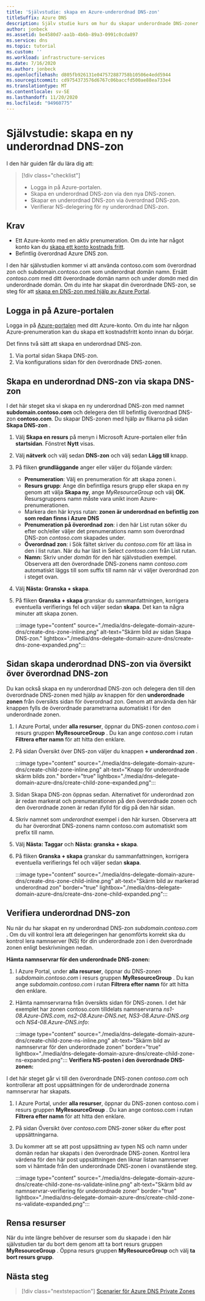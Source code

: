 ```yaml
---
title: 'Självstudie: skapa en Azure-underordnad DNS-zon'
titleSuffix: Azure DNS
description: Själv studie kurs om hur du skapar underordnade DNS-zoner i Azure Portal.
author: jonbeck
ms.assetid: be4580d7-aa1b-4b6b-89a3-0991c0cda897
ms.service: dns
ms.topic: tutorial
ms.custom: ''
ms.workload: infrastructure-services
ms.date: 7/16/2020
ms.author: jonbeck
ms.openlocfilehash: d805fb926131e047572887758b10506e4edd5944
ms.sourcegitcommit: cd9754373576d6767c06baccfd500ae88ea733e4
ms.translationtype: MT
ms.contentlocale: sv-SE
ms.lasthandoff: 11/20/2020
ms.locfileid: "94960775"
---
```

# <a name="tutorial-creating-a-new-child-dns-zone"></a>Självstudie: skapa en ny underordnad DNS-zon

I den här guiden får du lära dig att: 

> [!div class="checklist"]
> * Logga in på Azure-portalen.
> * Skapa en underordnad DNS-zon via den nya DNS-zonen.
> * Skapar en underordnad DNS-zon via överordnad DNS-zon.
> * Verifierar NS-delegering för ny underordnad DNS-zon.



## <a name="prerequisites"></a>Krav

* Ett Azure-konto med en aktiv prenumeration.  Om du inte har något konto kan du [skapa ett konto kostnads fritt](https://azure.microsoft.com/free/?WT.mc_id=A261C142F).
* Befintlig överordnad Azure DNS zon.  

I den här självstudien kommer vi att använda contoso.com som överordnad zon och subdomain.contoso.com som underordnat domän namn.  Ersätt *contoso.com* med ditt överordnade domän namn och under *domän* med din underordnade domän.  Om du inte har skapat din överordnade DNS-zon, se steg för att [skapa en DNS-zon med hjälp av Azure Portal](./dns-getstarted-portal.md#create-a-dns-zone). 


## <a name="sign-in-to-azure-portal"></a>Logga in på Azure-portalen

Logga in på [Azure-portalen](https://portal.azure.com/) med ditt Azure-konto.
Om du inte har någon Azure-prenumeration kan du skapa ett kostnadsfritt konto innan du börjar.

Det finns två sätt att skapa en underordnad DNS-zon.
1.  Via portal sidan Skapa DNS-zon.
1.  Via konfigurations sidan för den överordnade DNS-zonen.


## <a name="create-child-dns-zone-via-create-dns-zone"></a>Skapa en underordnad DNS-zon via skapa DNS-zon

I det här steget ska vi skapa en ny underordnad DNS-zon med namnet **subdomain.contoso.com** och delegera den till befintlig överordnad DNS-zon **contoso.com**. Du skapar DNS-zonen med hjälp av flikarna på sidan **Skapa DNS-zon** .
1.  Välj **Skapa en resurs** på menyn i Microsoft Azure-portalen eller från **startsidan**. Fönstret **Nytt** visas.
1.  Välj **nätverk** och välj sedan **DNS-zon** och välj sedan **Lägg till** knapp.

1.  På fliken **grundläggande** anger eller väljer du följande värden:
    * **Prenumeration**: Välj en prenumeration för att skapa zonen i.
    * **Resurs grupp**: Ange din befintliga resurs grupp eller skapa en ny genom att välja **Skapa ny**, ange *MyResourceGroup* och välj **OK**. Resursgruppens namn måste vara unikt inom Azure-prenumerationen.
    * Markera den här kryss rutan: **zonen är underordnad en befintlig zon som redan finns i Azure DNS**
    * **Prenumeration på överordnad zon**: i den här List rutan söker du efter och/eller väljer det prenumerations namn som överordnad DNS-zon *contoso.com* skapades under.
    * **Överordnad zon**: i Sök fältet skriver du *contoso.com* för att läsa in den i list rutan. När du har läst in Select *contoso.com* från List rutan.
    * **Namn:** Skriv under *domän* för den här självstudien exempel. Observera att den överordnade DNS-zonens namn *contoso.com* automatiskt läggs till som suffix till namn när vi väljer överordnad zon i steget ovan.

1. Välj **Nästa: Granska + skapa**.
1. På fliken **Granska + skapa** granskar du sammanfattningen, korrigera eventuella verifierings fel och väljer sedan **skapa**.
Det kan ta några minuter att skapa zonen.

 
    :::image type="content" source="./media/dns-delegate-domain-azure-dns/create-dns-zone-inline.png" alt-text="Skärm bild av sidan Skapa DNS-zon." lightbox="./media/dns-delegate-domain-azure-dns/create-dns-zone-expanded.png":::

## <a name="create-child-dns-zone-via-parent-dns-zone-overview-page"></a>Sidan skapa underordnad DNS-zon via översikt över överordnad DNS-zon
Du kan också skapa en ny underordnad DNS-zon och delegera den till den överordnade DNS-zonen med hjälp av knappen för den **underordnade zonen** från översikts sidan för överordnad zon. Genom att använda den här knappen fylls de överordnade parametrarna automatiskt i för den underordnade zonen. 

1.  I Azure Portal, under **alla resurser**, öppnar du DNS-zonen *contoso.com* i resurs gruppen **MyResourceGroup** . Du kan ange *contoso.com* i rutan **Filtrera efter namn** för att hitta den enklare.
1.  På sidan Översikt över DNS-zon väljer du knappen **+ underordnad zon** .

      :::image type="content" source="./media/dns-delegate-domain-azure-dns/create-child-zone-inline.png" alt-text="Knapp för underordnade skärm bilds zon." border="true" lightbox="./media/dns-delegate-domain-azure-dns/create-child-zone-expanded.png":::

1.  Sidan Skapa DNS-zon öppnas sedan. Alternativet för underordnad zon är redan markerat och prenumerationen på den överordnade zonen och den överordnade zonen är redan ifylld för dig på den här sidan.
1.  Skriv namnet som *underordnat* exempel i den här kursen. Observera att du har överordnat DNS-zonens namn contoso.com automatiskt som prefix till namn.
1.  Välj **Nästa: Taggar** och **Nästa: granska + skapa**.
1.  På fliken **Granska + skapa** granskar du sammanfattningen, korrigera eventuella verifierings fel och väljer sedan **skapa**.

    :::image type="content" source="./media/dns-delegate-domain-azure-dns/create-dns-zone-child-inline.png" alt-text="Skärm bild av markerad underordnad zon" border="true"  lightbox="./media/dns-delegate-domain-azure-dns/create-dns-zone-child-expanded.png":::
## <a name="verify-child-dns-zone"></a>Verifiera underordnad DNS-zon
Nu när du har skapat en ny underordnad DNS-zon *subdomain.contoso.com* . Om du vill kontrol lera att delegeringen har genomförts korrekt ska du kontrol lera namnserver (NS) för din underordnade zon i den överordnade zonen enligt beskrivningen nedan.  

**Hämta namnservrar för den underordnade DNS-zonen:**

1.  I Azure Portal, under **alla resurser**, öppnar du DNS-zonen *subdomain.contoso.com* i resurs gruppen **MyResourceGroup** . Du kan ange *subdomain.contoso.com* i rutan **Filtrera efter namn** för att hitta den enklare.
1.  Hämta namnservrarna från översikts sidan för DNS-zonen. I det här exemplet har zonen contoso.com tilldelats namnservrarna *ns1-08.Azure-DNS.com, ns2-08.Azure-DNS.net, NS3-08.Azure-DNS.org* och *NS4-08.Azure-DNS.info*:

      :::image type="content" source="./media/dns-delegate-domain-azure-dns/create-child-zone-ns-inline.png" alt-text="Skärm bild av namnservrar för den underordnade zonen" border="true" lightbox="./media/dns-delegate-domain-azure-dns/create-child-zone-ns-expanded.png":::
**Verifiera NS-posten i den överordnade DNS-zonen:**

I det här steget går vi till den överordnade DNS-zonen *contoso.com* och kontrollerar att post uppsättningen för de underordnade zonerna namnservrar har skapats.

1. I Azure Portal, under **alla resurser**, öppnar du DNS-zonen contoso.com i resurs gruppen **MyResourceGroup** . Du kan ange contoso.com i rutan **Filtrera efter namn** för att hitta den enklare.
1.  På sidan Översikt över *contoso.com* DNS-zoner söker du efter post uppsättningarna.
1.  Du kommer att se att post uppsättning av typen NS och namn under domän redan har skapats i den överordnade DNS-zonen. Kontrol lera värdena för den här post uppsättningen den liknar listan namnserver som vi hämtade från den underordnade DNS-zonen i ovanstående steg.

     :::image type="content" source="./media/dns-delegate-domain-azure-dns/create-child-zone-ns-validate-inline.png" alt-text="Skärm bild av namnservrar-verifiering för underordnade zoner" border="true" lightbox="./media/dns-delegate-domain-azure-dns/create-child-zone-ns-validate-expanded.png":::
## <a name="clean-up-resources"></a>Rensa resurser
När du inte längre behöver de resurser som du skapade i den här självstudien tar du bort dem genom att ta bort resurs gruppen **MyResourceGroup** . Öppna resurs gruppen **MyResourceGroup** och välj **ta bort resurs grupp**.



## <a name="next-steps"></a>Nästa steg

> [!div class="nextstepaction"]
> [Scenarier för Azure DNS Private Zones](private-dns-scenarios.md)